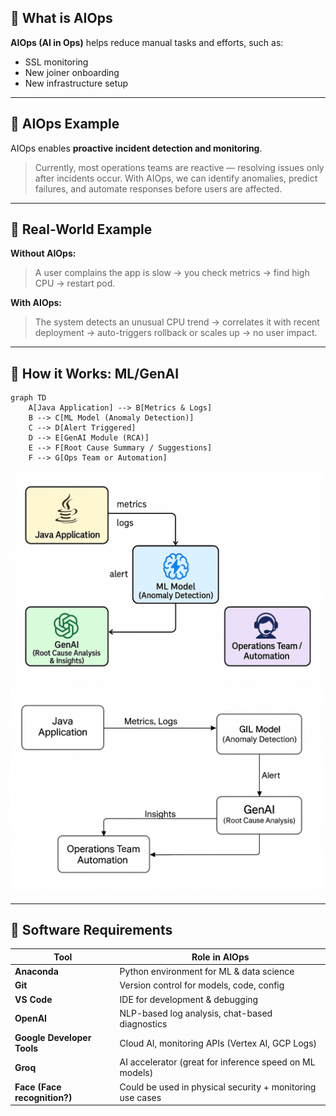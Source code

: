 ## 🧠 What is AIOps

**AIOps (AI in Ops)** helps reduce manual tasks and efforts, such as:
- SSL monitoring
- New joiner onboarding
- New infrastructure setup

---

## 🧠 AIOps Example

AIOps enables **proactive incident detection and monitoring**.

> Currently, most operations teams are reactive — resolving issues only after incidents occur. With AIOps, we can identify anomalies, predict failures, and automate responses before users are affected.

---

## 🧠 Real-World Example

**Without AIOps:**
> A user complains the app is slow → you check metrics → find high CPU → restart pod.

**With AIOps:**
> The system detects an unusual CPU trend → correlates it with recent deployment → auto-triggers rollback or scales up → no user impact.

---

## 🧠 How it Works: ML/GenAI

```mermaid
graph TD
    A[Java Application] --> B[Metrics & Logs]
    B --> C[ML Model (Anomaly Detection)]
    C --> D[Alert Triggered]
    D --> E[GenAI Module (RCA)]
    E --> F[Root Cause Summary / Suggestions]
    F --> G[Ops Team or Automation]
```
![Alt Text](images/GenAI.png)
![Alt Text](images/GenAI1.png)

---

## 🧠 Software Requirements

| Tool                  | Role in AIOps                                     |
|-----------------------|---------------------------------------------------|
| **Anaconda**          | Python environment for ML & data science         |
| **Git**               | Version control for models, code, config         |
| **VS Code**           | IDE for development & debugging                  |
| **OpenAI**            | NLP-based log analysis, chat-based diagnostics   |
| **Google Developer Tools** | Cloud AI, monitoring APIs (Vertex AI, GCP Logs) |
| **Groq**              | AI accelerator (great for inference speed on ML models) |
| **Face (Face recognition?)** | Could be used in physical security + monitoring use cases |
